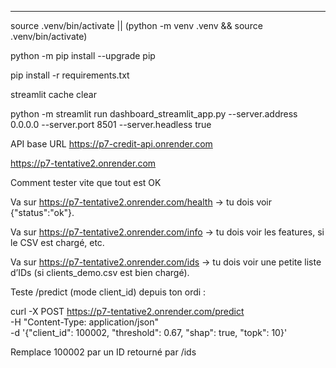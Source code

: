 
-----------------

source .venv/bin/activate || (python -m venv .venv && source .venv/bin/activate)

python -m pip install --upgrade pip

pip install -r requirements.txt

streamlit cache clear

python -m streamlit run dashboard_streamlit_app.py --server.address 0.0.0.0 --server.port 8501 --server.headless true


API base URL 
https://p7-credit-api.onrender.com

https://p7-tentative2.onrender.com



Comment tester vite que tout est OK

Va sur https://p7-tentative2.onrender.com/health → tu dois voir {"status":"ok"}.

Va sur https://p7-tentative2.onrender.com/info → tu dois voir les features, si le CSV est chargé, etc.

Va sur https://p7-tentative2.onrender.com/ids → tu dois voir une petite liste d’IDs (si clients_demo.csv est bien chargé).

Teste /predict (mode client_id) depuis ton ordi :

curl -X POST https://p7-tentative2.onrender.com/predict \
  -H "Content-Type: application/json" \
  -d '{"client_id": 100002, "threshold": 0.67, "shap": true, "topk": 10}'


Remplace 100002 par un ID retourné par /ids
